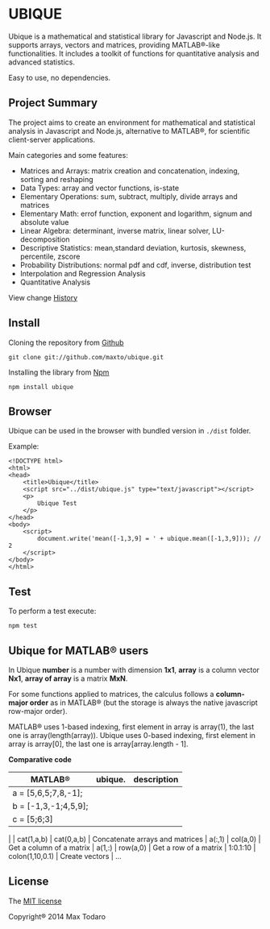 # UBIQUE

Ubique is a mathematical and statistical library for Javascript and Node.js. It supports arrays, vectors and matrices, providing MATLAB®-like functionalities.
It includes a toolkit of functions for quantitative analysis and advanced statistics.

Easy to use, no dependencies. 

## Project Summary

The project aims to create an environment for mathematical and statistical analysis in Javascript and Node.js, alternative to MATLAB®, for scientific client-server applications.

Main categories and some features:

- Matrices and Arrays: matrix creation and concatenation, indexing, sorting and reshaping
- Data Types: array and vector functions, is-state
- Elementary Operations: sum, subtract, multiply, divide arrays and matrices 
- Elementary Math: errof function, exponent and logarithm, signum and absolute value
- Linear Algebra: determinant, inverse matrix, linear solver, LU-decomposition
- Descriptive Statistics: mean,standard deviation, kurtosis, skewness, percentile, zscore
- Probability Distributions: normal pdf and cdf, inverse, distribution test
- Interpolation and Regression Analysis
- Quantitative Analysis

View change [History](HISTORY.md) 

## Install

Cloning the repository from [Github](https://github.com/maxto/ubique)

```
git clone git://github.com/maxto/ubique.git
```

Installing the library from [Npm](https://www.npmjs.org/package/ubique)

```
npm install ubique
```
## Browser

Ubique can be used in the browser with bundled version in `./dist` folder.

Example:

```
<!DOCTYPE html>
<html>
<head>
	<title>Ubique</title>
	<script src="../dist/ubique.js" type="text/javascript"></script>
	<p>
		Ubique Test
	</p>
</head>
<body>
	<script>
		document.write('mean([-1,3,9] = ' + ubique.mean([-1,3,9])); // 2
	</script>
</body>
</html>
```

## Test

To perform a test execute:

```
npm test
```

## Ubique for MATLAB® users

In Ubique __number__ is a number with dimension __1x1__, __array__ is a column vector __Nx1__, __array of array__ is a matrix __MxN__.

For some functions applied to matrices, the calculus follows a __column-major order__ as in MATLAB® (but the storage is always the native javascript row-major order).

MATLAB® uses 1-based indexing, first element in array is array(1), the last one is array(length(array)).
Ubique uses 0-based indexing, first element in array is array[0], the last one is array[array.length - 1].

__Comparative code__

|MATLAB®| ubique.| description|
|----- |--------|------|
| a = [5,6,5;7,8,-1];
| b = [-1,3,-1;4,5,9];
| c = [5;6;3]
|
| cat(1,a,b) | cat(0,a,b) |  Concatenate arrays and matrices
| a(:,1) | col(a,0) | Get a column of a matrix
| a(1,:) | row(a,0) | Get a row of a matrix
| 1:0.1:10 | colon(1,10,0.1) | Create vectors
| ...

## License

The [MIT license](LICENSE)

Copyright® 2014 Max Todaro







